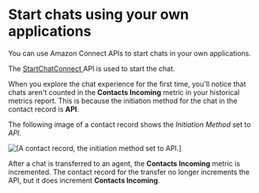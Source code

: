 # Start chats using your own applications<a name="integrate-with-startchatconnect-api"></a>

You can use Amazon Connect APIs to start chats in your own applications\.

The [StartChatConnect ](https://docs.aws.amazon.com/connect/latest/APIReference/API_StartChatContact.html) API is used to start the chat\.

When you explore the chat experience for the first time, you'll notice that chats aren't counted in the **Contacts Incoming** metric in your historical metrics report\. This is because the initiation method for the chat in the contact record is **API**\. 

The following image of a contact record shows the *Initiation Method* set to *API*\. 

![\[A contact record, the initiation method set to API.\]](http://docs.aws.amazon.com/connect/latest/adminguide/images/ctr-api.png)

After a chat is transferred to an agent, the **Contacts Incoming** metric is incremented\. The contact record for the transfer no longer increments the API, but it does increment **Contacts Incoming**\. 